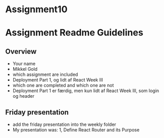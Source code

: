 # Assignment10

# Assignment Readme Guidelines

## Overview

- Your name 
- Mikkel Gold
- which assignment are included
- Deployment Part 1, og lidt af React Week III
- which one are completed and which one are not
- Deployment Part 1 er færdig, men kun lidt af React Week III, som login og header

## Friday presentation
- add the friday presentation into the weekly folder
- My presentation was: 1, Define React Router and its Purpose

